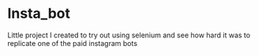 # Insta_bot
Little project I created to try out using selenium and see how hard it was to replicate one of the paid instagram bots
